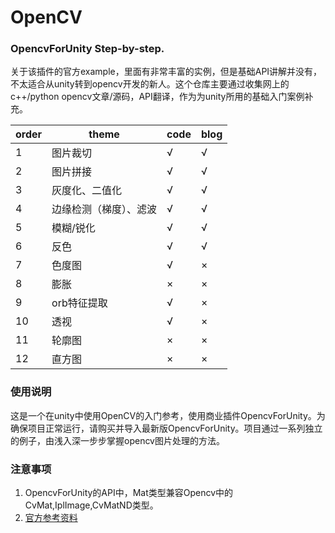 # OpenCV
### OpencvForUnity Step-by-step.

关于该插件的官方example，里面有非常丰富的实例，但是基础API讲解并没有，不太适合从unity转到opencv开发的新人。这个仓库主要通过收集网上的c++/python opencv文章/源码，API翻译，作为为unity所用的基础入门案例补充。

|order|theme|code|blog|
|---|---|---|---|
|1|图片裁切|√|√|
|2|图片拼接|√|√|
|3|灰度化、二值化|√|√|
|4|边缘检测（梯度）、滤波|√|√|
|5|模糊/锐化|√|√|
|6|反色|√|√|
|7|色度图|√|×|
|8|膨胀|×|×|
|9|orb特征提取|√|×|
|10|透视|√|×|
|11|轮廓图|×|×|
|12|直方图|×|×|

### 使用说明
这是一个在unity中使用OpenCV的入门参考，使用商业插件OpencvForUnity。为确保项目正常运行，请购买并导入最新版OpencvForUnity。项目通过一系列独立的例子，由浅入深一步步掌握opencv图片处理的方法。

### 注意事项
1. OpencvForUnity的API中，Mat类型兼容Opencv中的CvMat,IplImage,CvMatND类型。
2. [官方参考资料](https://forum.unity.com/threads/released-opencv-for-unity.277080/)
